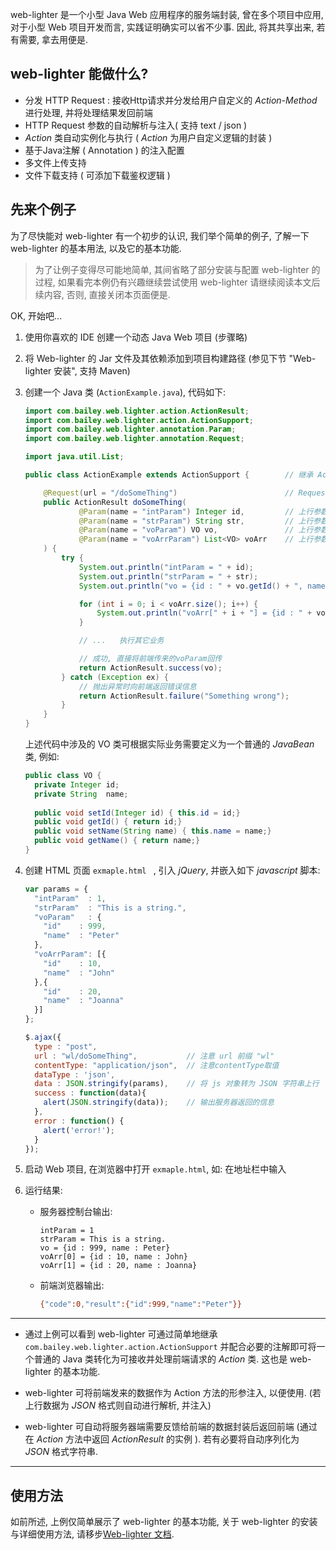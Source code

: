 web-lighter 是一个小型 Java Web 应用程序的服务端封装, 曾在多个项目中应用, 对于小型 Web 项目开发而言, 实践证明确实可以省不少事. 因此, 将其共享出来, 若有需要, 拿去用便是. 

##  web-lighter 能做什么? 
- 分发 HTTP Request :  接收Http请求并分发给用户自定义的 _Action-Method_ 进行处理, 并将处理结果发回前端
- HTTP Request 参数的自动解析与注入( 支持 text / json )
- _Action_ 类自动实例化与执行 ( _Action_ 为用户自定义逻辑的封装 )
- 基于Java注解 ( Annotation ) 的注入配置
- 多文件上传支持
- 文件下载支持 ( 可添加下载鉴权逻辑 )


## 先来个例子

为了尽快能对 web-lighter 有一个初步的认识, 我们举个简单的例子, 了解一下 web-lighter 的基本用法, 以及它的基本功能.

> 为了让例子变得尽可能地简单, 其间省略了部分安装与配置 web-lighter 的过程, 如果看完本例仍有兴趣继续尝试使用 web-lighter 请继续阅读本文后续内容, 否则, 直接关闭本页面便是.

OK, 开始吧...

1. 使用你喜欢的 IDE 创建一个动态 Java Web 项目 (步骤略)

2. 将 Web-lighter 的 Jar 文件及其依赖添加到项目构建路径 (参见下节 "Web-lighter 安装", 支持 Maven)

3. 创建一个 Java 类 (`ActionExample.java`), 代码如下:

   ```java
   import com.bailey.web.lighter.action.ActionResult;
   import com.bailey.web.lighter.action.ActionSupport;
   import com.bailey.web.lighter.annotation.Param;
   import com.bailey.web.lighter.annotation.Request;
   
   import java.util.List;
   
   public class ActionExample extends ActionSupport {        // 继承 ActionSupport, 后文称这样的类为 Action 类
   
       @Request(url = "/doSomeThing")                        // Request注解标注此方法可以接收的 url, 后文称这样的方法为 Action 方法 (Action-Method)
       public ActionResult doSomeThing(
               @Param(name = "intParam") Integer id,         // 上行参数, 整型
               @Param(name = "strParam") String str,         // 上行参数, 字符串类型
               @Param(name = "voParam") VO vo,               // 上行参数, 值对象, 可用于接收前端传来的对象数据
               @Param(name = "voArrParam") List<VO> voArr    // 上行参数, List<VO>, 可用于接收前端传来的数组数据
       ) {
           try {
               System.out.println("intParam = " + id);
               System.out.println("strParam = " + str);
               System.out.println("vo = {id : " + vo.getId() + ", name : " + vo.getName() + "}");
   
               for (int i = 0; i < voArr.size(); i++) {
                   System.out.println("voArr[" + i + "] = {id : " + voArr.get(i).getId() + ", name : " + voArr.get(i).getName() + "}");
               }
   
               // ...	执行其它业务
   
               // 成功, 直接将前端传来的voParam回传
               return ActionResult.success(vo);                  
           } catch (Exception ex) {
               // 抛出异常时向前端返回错误信息
               return ActionResult.failure("Something wrong");    
           }
       }
   }
   ```

   上述代码中涉及的 VO 类可根据实际业务需要定义为一个普通的 *JavaBean* 类, 例如:

   ```java
   public class VO {
     private Integer id;
     private String  name;
     
     public void setId(Integer id) { this.id = id;}
     public void getId() { return id;}
     public void setName(String name) { this.name = name;}
     public void getName() { return name;}
   }
   ```

4. 创建 HTML 页面 `exmaple.html ` , 引入 *jQuery*, 并嵌入如下 *javascript* 脚本:

   ``` javascript
   var params = {
     "intParam"  : 1,
     "strParam"  : "This is a string.",
     "voParam"   : {
       "id"    : 999,
       "name"  : "Peter"
     },
     "voArrParam": [{
       "id"    : 10,
       "name"  : "John"
     },{
       "id"    : 20,
       "name"  : "Joanna"
     }]
   };
   
   $.ajax({
     type : "post",
     url : "wl/doSomeThing",           // 注意 url 前缀 "wl"
     contentType: "application/json",  // 注意contentType取值
     dataType : 'json',
     data : JSON.stringify(params),    // 将 js 对象转为 JSON 字符串上行
     success : function(data){
       alert(JSON.stringify(data));    // 输出服务器返回的信息
     }, 
     error : function() {
       alert('error!');
     }
   });
   ```
   
5. 启动 Web 项目, 在浏览器中打开 `exmaple.html`, 如: 在地址栏中输入 

6. 运行结果:

   - 服务器控制台输出:

     ```
     intParam = 1
     strParam = This is a string.
     vo = {id : 999, name : Peter}
     voArr[0] = {id : 10, name : John}
     voArr[1] = {id : 20, name : Joanna}
     ```

   - 前端浏览器输出:

     ```bash
     {"code":0,"result":{"id":999,"name":"Peter"}}
     ```

------

- 通过上例可以看到 web-lighter 可通过简单地继承 `com.bailey.web.lighter.action.ActionSupport` 并配合必要的注解即可将一个普通的 Java 类转化为可接收并处理前端请求的 *Action* 类.  这也是 web-lighter 的基本功能.

- web-lighter 可将前端发来的数据作为 Action 方法的形参注入, 以便使用. (若上行数据为 *JSON* 格式则自动进行解析, 并注入)
- web-lighter 可自动将服务器端需要反馈给前端的数据封装后返回前端 (通过在 *Action* 方法中返回 *ActionResult* 的实例 ). 若有必要将自动序列化为 *JSON* 格式字符串.

------

## 使用方法
如前所述, 上例仅简单展示了 web-lighter 的基本功能, 关于 web-lighter 的安装与详细使用方法, 请移步[Web-lighter 文档](https://baileykm.github.io/2018/06/01/Web-lighter-一个小型的-Java-Web-服务器端封装).
